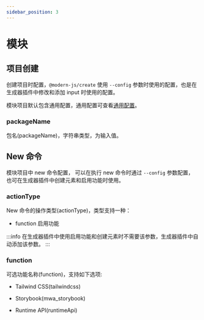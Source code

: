 ```yaml
---
sidebar_position: 3
---
```


# 模块

## 项目创建

创建项目时配置，`@modern-js/create` 使用 `--config` 参数时使用的配置，也是在生成器插件中修改和添加 input 时使用的配置。

模块项目默认包含通用配置，通用配置可查看[通用配置](/docs/guides/topic-detail/generator/config/common)。

### packageName

包名(packageName)，字符串类型，为输入值。

## New 命令

模块项目中 new 命令配置， 可以在执行 new 命令时通过 `--config` 参数配置，也可在生成器插件中创建元素和启用功能时使用。

### actionType

New 命令的操作类型(actionType)，类型支持一种：

- function 启用功能

:::info
在生成器插件中使用启用功能和创建元素时不需要该参数，生成器插件中自动添加该参数。
:::

### function

可选功能名称(function)，支持如下选项:

- Tailwind CSS(tailwindcss)

- Storybook(mwa_storybook)

- Runtime API(runtimeApi)
